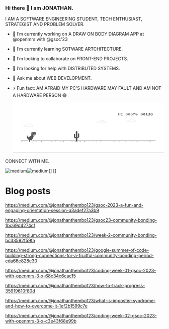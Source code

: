 ### Hi there 👋 I am JONATHAN.

I AM A SOFTWARE ENGINEERING STUDENT, TECH ENTHUSIAST, STRATEGIST AND PROBLEM SOLVER.

- 🔭 I’m currently working on A DRAW ON BODY DIAGRAM APP at @openmrs with @gsoc'23
- 🌱 I’m currently learning SOTWARE ARTCHITECTURE.
- 👯 I’m looking to collaborate on FRONT-END PROJECTS.
- 🤔 I’m looking for help with DISTRIBUTED SYSTEMS.
- 💬 Ask me about WEB DEVELOPMENT.
- ⚡ Fun fact: AM AFRAID MY PC'S HARDWARE MAY FAULT AND AM NOT A HARDWARE PERSON 😄

  ![image](https://github.com/jona42-ui/jona42-ui/blob/main/dino.gif)


CONNECT WITH ME.

[<img align="left" alt="medium" src="https://img.shields.io/badge/WhatsApp-25D366?style=for-the-badge&logo=whatsapp&logoColor=white" />]
[<img align="left" alt="medium" src="https://img.shields.io/badge/LinkedIn-0077B5?style=for-the-badge&logo=linkedin&logoColor=white" />]


# Blog posts
<!-- BLOG-POST-LIST:START -->
<!-- BLOG-POST-LIST:END -->
https://medium.com/@jonathanthembo123/gsoc-2023-a-fun-and-engaging-orientation-session-a3adef27a3b9

https://medium.com/@jonathanthembo123/gsoc23-community-bonding-1bc69d4274cf

https://medium.com/@jonathanthembo123/week-2-community-bonding-bc33592f59fa

https://medium.com/@jonathanthembo123/google-summer-of-code-building-strong-connections-for-a-fruitful-community-bonding-period-cda66e828e30

https://medium.com/@jonathanthembo123/coding-week-01-gsoc-2023-with-openmrs-3-x-68c34c6cac15

https://medium.com/@jonathanthembo123/how-to-track-progress-35919610f80d

https://medium.com/@jonathanthembo123/what-is-imposter-syndrome-and-how-to-overcome-it-1ef2b1599c7e

https://medium.com/@jonathanthembo123/coding-week-02-gsoc-2023-with-openmrs-3-x-c3e43f68e99b


